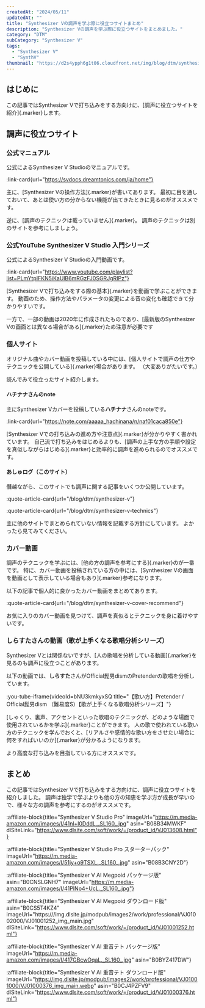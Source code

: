 ```yaml
---
createdAt: "2024/05/11"
updatedAt: ""
title: "Synthesizer Vの調声を学ぶ際に役立つサイトまとめ"
description: "Synthesizer Vの調声を学ぶ際に役立つサイトをまとめました。"
category: "DTM"
subCategory: "Synthesizer V"
tags:
  - "Synthesizer V"
  - "SynthV"
thumbnail: "https://d2s4ypph6g1t06.cloudfront.net/img/blog/dtm/synthesizer-v/thumbnail.png"
---
```


## はじめに

この記事ではSynthesizer Vで打ち込みをする方向けに、[調声に役立つサイトを紹介]{.marker}します。

## 調声に役立つサイト

### 公式マニュアル

公式によるSynthesizer V Studioのマニュアルです。

:link-card{url="https://svdocs.dreamtonics.com/ja/home"}

主に、[Synthesizer Vの操作方法]{.marker}が書いてあります。
最初に目を通しておいて、あとは使い方の分からない機能が出てきたときに見るのがオススメです。

逆に、[調声のテクニックは載っていません]{.marker}。
調声のテクニックは別のサイトを参考にしましょう。

### 公式YouTube **Synthesizer V Studio 入門シリーズ**

公式によるSynthesizer V Studioの入門動画です。

:link-card{url="https://www.youtube.com/playlist?list=PLmYtpIFKN5iKaUlB6mRGzFJ0SGRJgRIPz"}

[Synthesizer Vで打ち込みをする際の基本]{.marker}を動画で学ぶことができます。
動画のため、操作方法やパラメータの変更による音の変化も確認できて分かりやすいです。

一方で、一部の動画は2020年に作成されたものであり、[最新版のSynthesizer Vの画面とは異なる場合がある]{.marker}ため注意が必要です

### 個人サイト

オリジナル曲やカバー動画を投稿している中には、[個人サイトで調声の仕方やテクニックを公開している]{.marker}場合があります。
（大変ありがたいです。）

読んでみて役立ったサイト紹介します。

#### ハチナナさんのnote

主にSynthesizer Vカバーを投稿している**ハチナナ**さんのnoteです。

:link-card{url="https://note.com/aaaaa_hachinana/n/naf01caca850e"}

[Synthesizer Vでの打ち込みの進め方や注意点]{.marker}が分かりやすく書かれています。
自己流で打ち込みをはじめるよりも、[調声の上手な方の手順や設定を真似しながらはじめる]{.marker}と効率的に調声を進められるのでオススメです。

#### あしゅログ（このサイト）

僭越ながら、このサイトでも調声に関する記事をいくつか公開しています。

:quote-article-card{url="/blog/dtm/synthesizer-v"}

:quote-article-card{url="/blog/dtm/synthesizer-v-technics"}

主に他のサイトでまとめられていない情報を記載する方針にしています。
よかったら見てみてください。

### カバー動画

調声のテクニックを学ぶには、[他の方の調声を参考にする]{.marker}のが一番です。
特に、カバー動画を投稿されている方の中には、[Synthesizer Vの画面を動画として表示している場合もあり]{.marker}参考になります。

以下の記事で個人的に良かったカバー動画をまとめてあります。

:quote-article-card{url="/blog/dtm/synthesizer-v-cover-recommend"}

お気に入りのカバー動画を見つけて、調声を真似るとテクニックを身に着けやすいです。

### しらすたさんの動画（**歌が上手くなる歌唱分析シリーズ**）

Synthesizer Vとは関係ないですが、[人の歌唱を分析している動画]{.marker}を見るのも調声に役立つことがあります。

以下の動画では、**しらすた**さんがOfficial髭男dismのPretenderの歌唱を分析しています。

:you-tube-iframe{videoId=bNU3kmkyxSQ title="【歌い方】Pretender / Official髭男dism （難易度S）【歌が上手くなる歌唱分析シリーズ】"}

[しゃくり、裏声、アクセントといった歌唱のテクニックが、どのような場面で使用されているかを学ぶ]{.marker}ことができます。
人の歌で使われている歌い方のテクニックを学んでおくと、[リアルさや感情的な歌い方をさせたい場合に何をすればいいのか]{.marker}が分かるようになります。

より高度な打ち込みを目指している方にオススメです。

## まとめ

この記事ではSynthesizer Vで打ち込みをする方向けに、調声に役立つサイトを紹介しました。
調声は独学で学ぶよりも他の方の知恵を学ぶ方が成長が早いので、様々な方の調声を参考にするのがオススメです。

:affiliate-block{title="Synthesizer V Studio Pro" imageUrl="https://m.media-amazon.com/images/I/41nl+l0DddL._SL160_.jpg" asin="B08B34MWKF" dlSiteLink="https://www.dlsite.com/soft/work/=/product_id/VJ013608.html"}

:affiliate-block{title="Synthesizer V Studio Pro スターターパック" imageUrl="https://m.media-amazon.com/images/I/51jy+o9TSXL._SL160_.jpg" asin="B08B3CNY2D"}

:affiliate-block{title="Synthesizer V AI Megpoid パッケージ版" asin="B0CNSLGNH7" imageUrl="https://m.media-amazon.com/images/I/41PINo4+UcL._SL160_.jpg"}

:affiliate-block{title="Synthesizer V AI Megpoid ダウンロード版" asin="B0CS5T4KZ4" imageUrl="https:///img.dlsite.jp/modpub/images2/work/professional/VJ01002000/VJ01001252_img_main.jpg" dlSiteLink="https://www.dlsite.com/soft/work/=/product_id/VJ01001252.html"}

:affiliate-block{title="Synthesizer V AI 重音テト パッケージ版" imageUrl="https://m.media-amazon.com/images/I/417GBcwOqaL._SL160_.jpg" asin="B0BYZ417DW"}

:affiliate-block{title="Synthesizer V AI 重音テト ダウンロード版" imageUrl="https://img.dlsite.jp/modpub/images2/work/professional/VJ01001000/VJ01000376_img_main.webp" asin="B0CJ4PZFV9" dlSiteLink="https://www.dlsite.com/soft/work/=/product_id/VJ01000376.html"}
